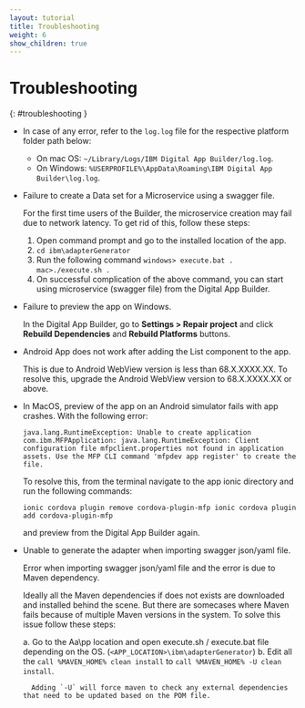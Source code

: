 ```yaml
---
layout: tutorial
title: Troubleshooting
weight: 6
show_children: true
---
```

<!-- NLS_CHARSET=UTF-8 -->
# Troubleshooting
{: #troubleshooting }

* In case of any error, refer to the `log.log` file for the respective platform folder path below:

    * On mac OS: `~/Library/Logs/IBM Digital App Builder/log.log`.
    * On Windows: `%USERPROFILE%\AppData\Roaming\IBM Digital App Builder\log.log`.


* Failure to create a Data set for a Microservice using a swagger file.

    For the first time users of the Builder, the microservice creation may fail due to network latency.
    To get rid of this, follow these steps:
    1. Open command prompt and go to the installed location of the app.
    2. `cd ibm\adapterGenerator`
    3. Run the following command
        `windows> execute.bat .`
        `mac>./execute.sh .`
    4. On successful complication of the above command, you can start using microservice (swagger file) from the Digital App Builder.

* Failure to preview the app on Windows.

    In the Digital App Builder, go to **Settings > Repair project** and click **Rebuild Dependencies** and **Rebuild Platforms** buttons.

* Android App does not work after adding the List component to the app.

    This is due to Android WebView version is less than 68.X.XXXX.XX. To resolve this, upgrade the Android WebView version to 68.X.XXXX.XX or above.

* In MacOS, preview of the app on an Android simulator fails with app crashes. With the following error:

    `java.lang.RuntimeException: Unable to create application com.ibm.MFPApplication: java.lang.RuntimeException: Client configuration file mfpclient.properties not found in application assets. Use the MFP CLI command 'mfpdev app register' to create the file.`

    To resolve this, from the terminal navigate to the app ionic directory and run the following commands:

    `ionic cordova plugin remove cordova-plugin-mfp
    ionic cordova plugin add cordova-plugin-mfp`

    and preview from the Digital App Builder again.

* Unable to generate the adapter when importing swagger json/yaml file.

    Error when importing swagger json/yaml file and the error is due to Maven dependency.

    Ideally all the Maven dependencies if does not exists are downloaded and installed behind the scene. But there are somecases where Maven fails because of multiple Maven versions in the system. To solve this issue follow these steps:

    a. Go to the Aa\pp location and open execute.sh / execute.bat file depending on the OS. (`<APP_LOCATION>\ibm\adapterGenerator`)
    b. Edit all the `call %MAVEN_HOME% clean install` to `call %MAVEN_HOME% -U clean install`.

        Adding `-U` will force maven to check any external dependencies that need to be updated based on the POM file.

